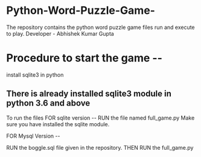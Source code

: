 # Python-Word-Puzzle-Game-
The repository contains the python word puzzle game files run and execute to play. Developer - Abhishek Kumar Gupta

# Procedure to start the game --

install sqlite3 in python
## There is already installed sqlite3 module in python 3.6 and above 
To run the files
FOR sqlite version --
RUN the file named full_game.py
Make sure you have installed the sqlite module.

FOR Mysql Version --

RUN the boggle.sql file given in the repository.
THEN RUN the  full_game.py









